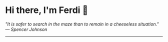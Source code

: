 <h1>Hi there, I'm Ferdi 👋</h1>

<p><em>
  "It is safer to search in the maze than to remain in a cheeseless situation." — Spencer Johnson
</em></p>

---
